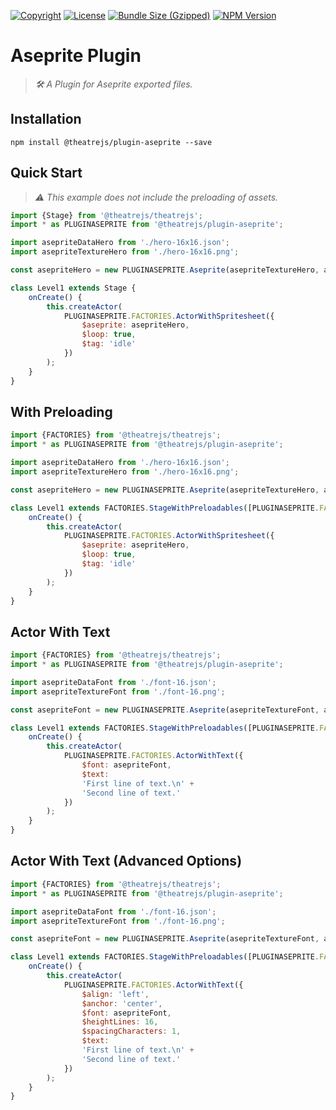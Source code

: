 [![Copyright](https://img.shields.io/badge/©-deformhead-white.svg)](https://github.com/deformhead) [![License](https://img.shields.io/badge/license-MIT-blue.svg)](https://github.com/theatrejs/plugin-aseprite/blob/master/LICENSE) [![Bundle Size (Gzipped)](https://img.shields.io/bundlejs/size/@theatrejs/plugin-aseprite@latest)](https://www.npmjs.com/package/@theatrejs/plugin-aseprite/v/latest) [![NPM Version](https://img.shields.io/npm/v/@theatrejs/plugin-aseprite/latest)](https://www.npmjs.com/package/@theatrejs/plugin-aseprite/v/latest)

# Aseprite Plugin

> *🛠️ A Plugin for Aseprite exported files.*

## Installation

```shell
npm install @theatrejs/plugin-aseprite --save
```

## Quick Start

> *⚠️ This example does not include the preloading of assets.*

```javascript
import {Stage} from '@theatrejs/theatrejs';
import * as PLUGINASEPRITE from '@theatrejs/plugin-aseprite';

import asepriteDataHero from './hero-16x16.json';
import asepriteTextureHero from './hero-16x16.png';

const asepriteHero = new PLUGINASEPRITE.Aseprite(asepriteTextureHero, asepriteDataHero);

class Level1 extends Stage {
    onCreate() {
        this.createActor(
            PLUGINASEPRITE.FACTORIES.ActorWithSpritesheet({
                $aseprite: asepriteHero,
                $loop: true,
                $tag: 'idle'
            })
        );
    }
}
```

## With Preloading

```javascript
import {FACTORIES} from '@theatrejs/theatrejs';
import * as PLUGINASEPRITE from '@theatrejs/plugin-aseprite';

import asepriteDataHero from './hero-16x16.json';
import asepriteTextureHero from './hero-16x16.png';

const asepriteHero = new PLUGINASEPRITE.Aseprite(asepriteTextureHero, asepriteDataHero);

class Level1 extends FACTORIES.StageWithPreloadables([PLUGINASEPRITE.FACTORIES.PreloadableAseprite(asepriteHero)]) {
    onCreate() {
        this.createActor(
            PLUGINASEPRITE.FACTORIES.ActorWithSpritesheet({
                $aseprite: asepriteHero,
                $loop: true,
                $tag: 'idle'
            })
        );
    }
}
```

## Actor With Text

```javascript
import {FACTORIES} from '@theatrejs/theatrejs';
import * as PLUGINASEPRITE from '@theatrejs/plugin-aseprite';

import asepriteDataFont from './font-16.json';
import asepriteTextureFont from './font-16.png';

const asepriteFont = new PLUGINASEPRITE.Aseprite(asepriteTextureFont, asepriteDataFont);

class Level1 extends FACTORIES.StageWithPreloadables([PLUGINASEPRITE.FACTORIES.PreloadableAseprite(asepriteFont)]) {
    onCreate() {
        this.createActor(
            PLUGINASEPRITE.FACTORIES.ActorWithText({
                $font: asepriteFont,
                $text:
                'First line of text.\n' +
                'Second line of text.'
            })
        );
    }
}
```

## Actor With Text (Advanced Options)

```javascript
import {FACTORIES} from '@theatrejs/theatrejs';
import * as PLUGINASEPRITE from '@theatrejs/plugin-aseprite';

import asepriteDataFont from './font-16.json';
import asepriteTextureFont from './font-16.png';

const asepriteFont = new PLUGINASEPRITE.Aseprite(asepriteTextureFont, asepriteDataFont);

class Level1 extends FACTORIES.StageWithPreloadables([PLUGINASEPRITE.FACTORIES.PreloadableAseprite(asepriteFont)]) {
    onCreate() {
        this.createActor(
            PLUGINASEPRITE.FACTORIES.ActorWithText({
                $align: 'left',
                $anchor: 'center',
                $font: asepriteFont,
                $heightLines: 16,
                $spacingCharacters: 1,
                $text:
                'First line of text.\n' +
                'Second line of text.'
            })
        );
    }
}
```
